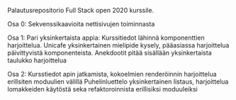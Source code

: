 Palautusrepositorio Full Stack open 2020 kurssile.

Osa 0: Sekvenssikaavioita nettisivujen toiminnasta

Osa 1: Pari yksinkertaista appia: 
Kurssitiedot lähinnä komponenttien harjoittelua.
Unicafe yksinkertainen mielipide kysely, pääasiassa harjoittelua päivittyvistä komponenteista.
Anekdootit pitää sisällään yksinkertaista taulukko harjoittelua

Osa 2: Kursstiedot apin jatkamista, kokoelmien renderöinnin harjoittelua erillsiten moduulien välillä
Puhelinluettelo yksinkertainen listaus, harjoittelua lomakkeiden käytöstä seka refaktoroinnista erillisiksi moduuleiksi

